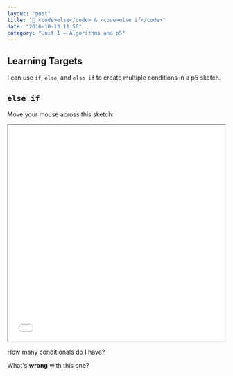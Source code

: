 ```yaml
---
layout: "post"
title: "🔀 <code>else</code> & <code>else if</code>"
date: "2016-10-13 11:50"
category: "Unit 1 – Algorithms and p5"
---
```


## Learning Targets
I can use `if`, `else`, and `else if` to create multiple conditions in a p5 sketch.

## `else if`
Move your mouse across this sketch:
<iframe src="{{ site.baseurl }}/Code_Examples/ElseAndElseIf" width="500px" height="500px"></iframe>

How many conditionals do I have?

What's **wrong** with this one?

<script type="text/p5" data-autoplay data-preview-width="300px" data-preview-height="">
var bgColor = 'white'

function setup() {
  createCanvas(windowWidth, windowHeight)
}

function draw() {
  background(bgColor)
    // fill(bgColor);
    // ellipse(250,250,mouseY,mouseY)
  if (mouseX < 4 * windowWidth / 5) {
    bgColor = '#6638F0';
  } else if (mouseX < 3 * windowWidth / 5) {
    bgColor = '#890424';
  } else if (mouseX < 2 * windowWidth / 5) {
    bgColor = '#20C8B6';
  } else if (mouseX < windowWidth / 5) {
    bgColor = '#82BCFB';
  } else {
    bgColor = '#E12874';
  }
}
</script>
